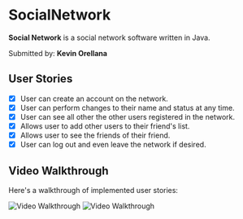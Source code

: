 # SocialNetwork

**Social Network** is a social network software written in Java.

Submitted by: **Kevin Orellana**

## User Stories

* [x] User can create an account on the network.
* [x] User can perform changes to their name and status at any time. 
* [x] User can  see all other the other users registered in the network.
* [x] Allows user to add other users to their friend's list.
* [x] Allows user to see the friends of their friend. 
* [x] User can log out and even leave the network if desired. 

## Video Walkthrough

Here's a walkthrough of implemented user stories:


<img src='https://recordit.co/tTDHbG2kMa.gif' title='Video Walkthrough' width='' alt='Video Walkthrough' />


<img src='http://recordit.co/BGl49hFuFh.gif' title='Video Walkthrough' width='' alt='Video Walkthrough' />


